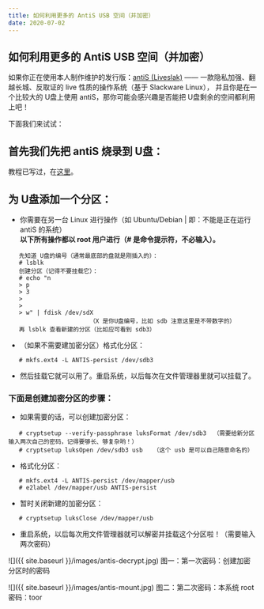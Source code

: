 ```yaml
---
title: 如何利用更多的 AntiS USB 空间（并加密）
date: 2020-07-02
---
```




## 如何利用更多的 AntiS USB 空间（并加密）

如果你正在使用本人制作维护的发行版：[antiS (Liveslak)](https://github.com/mdrights/liveslak) —— 一款隐私加强、翻越长城、反取证的 live 性质的操作系统（基于 Slackware Linux），
并且你是在一个比较大的 U盘上使用 antiS，那你可能会感兴趣是否能把 U盘剩余的空间都利用上吧！

下面我们来试试：  

## 首先我们先把 antiS 烧录到 U盘：  

教程已写过，在[这里](https://github.com/mdrights/liveslak#installation)。   

## 为 U盘添加一个分区：  

- 你需要在另一台 Linux 进行操作（如 Ubuntu/Debian | 即：不能是正在运行 antiS 的系统）   
	**以下所有操作都以 root 用户进行（# 是命令提示符，不必输入）。**  
```  
   先知道 U盘的编号（通常最底部的盘就是刚插入的）：  
   # lsblk  
   创建分区（记得不要挂载它）：  
   # echo "n
   > p
   > 3
   > 
   > 
   > w" | fdisk /dev/sdX  
                       （X 是你U盘编号，比如 sdb 注意这里是不带数字的）  
   再 lsblk 查看新建的分区（比如应可看到 sdb3）   
```  

- （如果不需要建加密分区）格式化分区：  
```
   # mkfs.ext4 -L ANTIS-persist /dev/sdb3
```

- 然后挂载它就可以用了。重启系统，以后每次在文件管理器里就可以挂载了。


### 下面是创建加密分区的步骤：

- 如果需要的话，可以创建加密分区：  
```
   # cryptsetup --verify-passphrase luksFormat /dev/sdb3  （需要给新分区输入两次自己的密码，记得要够长、够复杂哟！）  
   # cryptsetup luksOpen /dev/sdb3 usb   （这个 usb 是可以自己随意命名的）   
```

- 格式化分区：  
```
   # mkfs.ext4 -L ANTIS-persist /dev/mapper/usb
   # e2label /dev/mapper/usb ANTIS-persist
```

- 暂时关闭新建的加密分区：  
```
   # cryptsetup luksClose /dev/mapper/usb
```

- 重启系统，以后每次用文件管理器就可以解密并挂载这个分区啦！（需要输入两次密码）  

![]({{ site.baseurl }}/images/antis-decrypt.jpg)
	图一：第一次密码：创建加密分区时的密码  

![]({{ site.baseurl }}/images/antis-mount.jpg)
	图二：第二次密码：本系统 root 密码：toor  

